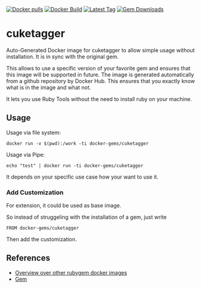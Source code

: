 [![Docker pulls](https://img.shields.io/docker/pulls/rubygem/cuketagger.svg)](https://hub.docker.com/r/rubygem/cuketagger/)
[![Docker Build](https://img.shields.io/docker/automated/rubygem/cuketagger.svg)](https://hub.docker.com/r/rubygem/cuketagger/)
[![Latest Tag](https://img.shields.io/github/tag/docker-rubygem/cuketagger.svg)](https://hub.docker.com/r/rubygem/cuketagger/)
[![Gem Downloads](https://img.shields.io/gem/dt/cuketagger.svg)](https://rubygems.org/gems/cuketagger/)
# cuketagger

Auto-Generated Docker image for cuketagger to allow simple usage without installation.
It is in sync with the original gem.

This allows to use a specific version of your favorite gem and ensures that this image will be supported in future.
The image is generated automatically from a github repository by Docker Hub.
This ensures that you exactly know what is in the image and what not.

It lets you use Ruby Tools without the need to install ruby on your machine.

## Usage

Usage via file system:

`docker run -v $(pwd):/work -ti docker-gems/cuketagger`

Usage via Pipe:

`echo "test" | docker run -ti docker-gems/cuketagger`

It depends on your specific use case how your want to use it.

### Add Customization

For extension, it could be used as base image.

So instead of struggeling with the installation of a gem, just write

`FROM docker-gems/cuketagger`

Then add the customization.

## References

 - [Overview over other rubygem docker images](https://github.com/thinkbot/docker-rubygem)
 - [Gem](https://rubygems.org/gems/cuketagger/)
